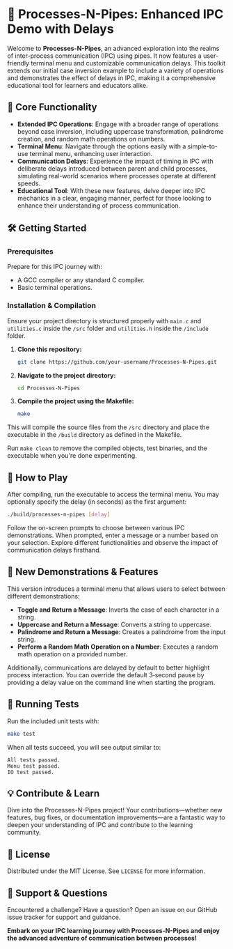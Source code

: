# 🔄 Processes-N-Pipes: Enhanced IPC Demo with Delays

Welcome to **Processes-N-Pipes**, an advanced exploration into the realms of inter-process communication (IPC) using pipes. It now features a user-friendly terminal menu and customizable communication delays. This toolkit extends our initial case inversion example to include a variety of operations and demonstrates the effect of delays in IPC, making it a comprehensive educational tool for learners and educators alike.

## 🎯 Core Functionality

- **Extended IPC Operations**: Engage with a broader range of operations beyond case inversion, including uppercase transformation, palindrome creation, and random math operations on numbers.
- **Terminal Menu**: Navigate through the options easily with a simple-to-use terminal menu, enhancing user interaction.
- **Communication Delays**: Experience the impact of timing in IPC with deliberate delays introduced between parent and child processes, simulating real-world scenarios where processes operate at different speeds.
- **Educational Tool**: With these new features, delve deeper into IPC mechanics in a clear, engaging manner, perfect for those looking to enhance their understanding of process communication.

## 🛠 Getting Started

### Prerequisites

Prepare for this IPC journey with:

- A GCC compiler or any standard C compiler.
- Basic terminal operations.

### Installation & Compilation

Ensure your project directory is structured properly with `main.c` and `utilities.c` inside the `/src` folder and `utilities.h` inside the `/include` folder.

1. **Clone this repository:**
   ```bash
   git clone https://github.com/your-username/Processes-N-Pipes.git
   ```

2. **Navigate to the project directory:**
   ```bash
   cd Processes-N-Pipes
   ```

3. **Compile the project using the Makefile:**
   ```bash
   make
   ```

This will compile the source files from the `/src` directory and place the executable in the `/build` directory as defined in the Makefile.

Run `make clean` to remove the compiled objects, test binaries, and the executable when you're done experimenting.

## 📘 How to Play

After compiling, run the executable to access the terminal menu. You may optionally specify the delay (in seconds) as the first argument:

```bash
./build/processes-n-pipes [delay]
```

Follow the on-screen prompts to choose between various IPC demonstrations. When prompted, enter a message or a number based on your selection. Explore different functionalities and observe the impact of communication delays firsthand.

## 🌟 New Demonstrations & Features

This version introduces a terminal menu that allows users to select between different demonstrations:

- **Toggle and Return a Message**: Inverts the case of each character in a string.
- **Uppercase and Return a Message**: Converts a string to uppercase.
- **Palindrome and Return a Message**: Creates a palindrome from the input string.
- **Perform a Random Math Operation on a Number**: Executes a random math operation on a provided number.

Additionally, communications are delayed by default to better highlight process interaction. You can override the default 3‑second pause by providing a delay value on the command line when starting the program.

## 🧪 Running Tests

Run the included unit tests with:

```bash
make test
```

When all tests succeed, you will see output similar to:

```
All tests passed.
Menu test passed.
IO test passed.
```

## 💡 Contribute & Learn

Dive into the Processes-N-Pipes project! Your contributions—whether new features, bug fixes, or documentation improvements—are a fantastic way to deepen your understanding of IPC and contribute to the learning community.

## 📜 License

Distributed under the MIT License. See `LICENSE` for more information.

## 🤝 Support & Questions

Encountered a challenge? Have a question? Open an issue on our GitHub issue tracker for support and guidance.

**Embark on your IPC learning journey with Processes-N-Pipes and enjoy the advanced adventure of communication between processes!**
